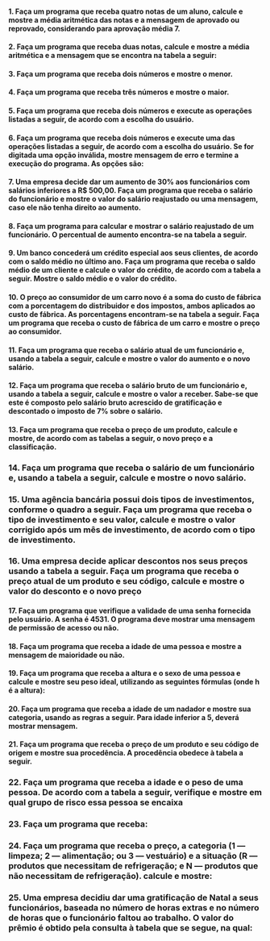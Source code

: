 #### 1. Faça um programa que receba quatro notas de um aluno, calcule e mostre a média aritmética das notas e a mensagem de aprovado ou reprovado, considerando para aprovação média 7.
#### 2. Faça um programa que receba duas notas, calcule e mostre a média aritmética e a mensagem que se encontra na tabela a seguir:
#### 3. Faça um programa que receba dois números e mostre o menor.
#### 4. Faça um programa que receba três números e mostre o maior.
#### 5. Faça um programa que receba dois números e execute as operações listadas a seguir, de acordo com a escolha do usuário.
#### 6. Faça um programa que receba dois números e execute uma das operações listadas a seguir, de acordo com a escolha do usuário. Se for digitada uma opção inválida, mostre mensagem de erro e termine a execução do programa. As opções são:
#### 7. Uma empresa decide dar um aumento de 30% aos funcionários com salários inferiores a R$ 500,00. Faça um programa que receba o salário do funcionário e mostre o valor do salário reajustado ou uma mensagem, caso ele não tenha direito ao aumento.
#### 8. Faça um programa para calcular e mostrar o salário reajustado de um funcionário. O percentual de aumento encontra-se na tabela a seguir.
#### 9. Um banco concederá um crédito especial aos seus clientes, de acordo com o saldo médio no último ano. Faça  um programa que receba o saldo médio de um cliente e calcule o valor do crédito, de acordo com a tabela a seguir. Mostre o saldo médio e o valor do crédito.
#### 10. O preço ao consumidor de um carro novo é a soma do custo de fábrica com a porcentagem do distribuidor e dos impostos, ambos aplicados ao custo de fábrica. As porcentagens encontram-se na tabela a seguir. Faça um programa que receba o custo de fábrica de um carro e mostre o preço ao consumidor.
#### 11. Faça um programa que receba o salário atual de um funcionário e, usando a tabela a seguir, calcule e mostre o valor do aumento e o novo salário.
#### 12. Faça um programa que receba o salário bruto de um funcionário e, usando a tabela a seguir, calcule e mostre o valor a receber. Sabe-se que este é composto pelo salário bruto acrescido de gratificação e descontado o imposto de 7% sobre o salário.
#### 13. Faça um programa que receba o preço de um produto, calcule e mostre, de acordo com as tabelas a seguir, o novo preço e a classificação.
### 14. Faça um programa que receba o salário de um funcionário e, usando a tabela a seguir, calcule e mostre o novo salário.
### 15. Uma agência bancária possui dois tipos de investimentos, conforme o quadro a seguir. Faça um programa que receba o tipo de investimento e seu valor, calcule e mostre o valor corrigido após um mês de investimento, de acordo com o tipo de investimento.
### 16. Uma empresa decide aplicar descontos nos seus preços usando a tabela a seguir. Faça um programa que receba o preço atual de um produto e seu código, calcule e mostre o valor do desconto e o novo preço
#### 17. Faça um programa que verifique a validade de uma senha fornecida pelo usuário. A senha é 4531. O programa deve mostrar uma mensagem de permissão de acesso ou não.
#### 18. Faça um programa que receba a idade de uma pessoa e mostre a mensagem de maioridade ou não.
#### 19. Faça um programa que receba a altura e o sexo de uma pessoa e calcule e mostre seu peso ideal, utilizando as seguintes fórmulas (onde h é a altura):
#### 20. Faça um programa que receba a idade de um nadador e mostre sua categoria, usando as regras a seguir. Para idade inferior a 5, deverá mostrar mensagem.
#### 21. Faça um programa que receba o preço de um produto e seu código de origem e mostre sua procedência. A procedência obedece à tabela a seguir.
### 22. Faça um programa que receba a idade e o peso de uma pessoa. De acordo com a tabela a seguir, verifique e mostre em qual grupo de risco essa pessoa se encaixa
### 23. Faça um programa que receba:
### 24. Faça um programa que receba o preço, a categoria (1 — limpeza; 2 — alimentação; ou 3 — vestuário) e a situação (R — produtos que necessitam de refrigeração; e N — produtos que não necessitam de refrigeração). calcule e mostre:
### 25. Uma empresa decidiu dar uma gratificação de Natal a seus funcionários, baseada no número de horas extras e no número de horas que o funcionário faltou ao trabalho. O valor do prêmio é obtido pela consulta à tabela que se segue, na qual:
